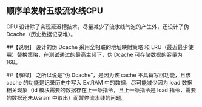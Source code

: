 顺序单发射五级流水线CPU
---------------

CPU 设计除了实现延迟槽技术，尽量减少了流水线气泡的产生外，还设计了伪 Dcache（历史数据记录堆）。

##【说明】
设计的伪 Dcache 采用全相联的地址映射策略 和 LRU（最近最少使用）替换策略，在测试通过的最高主频下，伪 Dcache 可存储数据的容量为 16B。


##【解释】
之所以说是“伪 Dcache”，是因为该 cache 不具备写回功能，且该 cache 的功能是记录历史中写入 ExtRAM 中的数据，尽可能减少因为 load 数据相关现象（id 模块需要的数据存在上一条指令，且上一条指令是 load 指令，需要的数据还未从sram 中取出）而暂停流水线的问题。  
